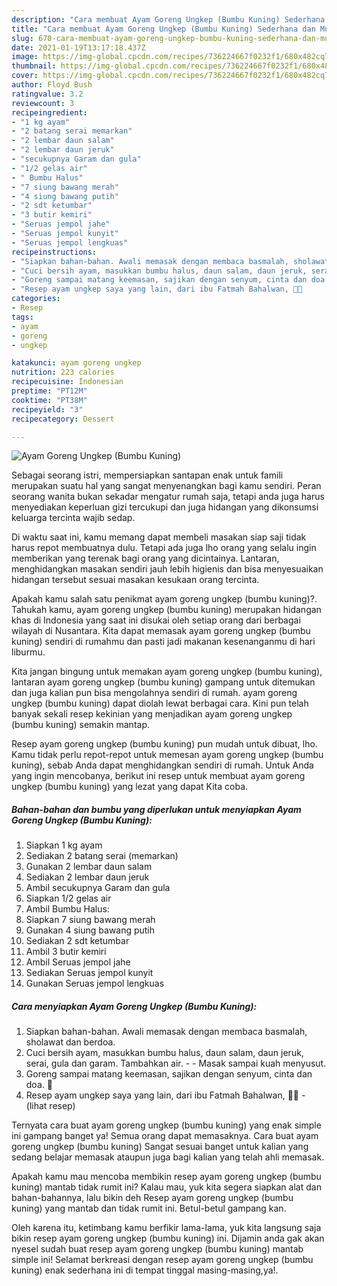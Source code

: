 ```yaml
---
description: "Cara membuat Ayam Goreng Ungkep (Bumbu Kuning) Sederhana dan Mudah Dibuat"
title: "Cara membuat Ayam Goreng Ungkep (Bumbu Kuning) Sederhana dan Mudah Dibuat"
slug: 670-cara-membuat-ayam-goreng-ungkep-bumbu-kuning-sederhana-dan-mudah-dibuat
date: 2021-01-19T13:17:18.437Z
image: https://img-global.cpcdn.com/recipes/736224667f0232f1/680x482cq70/ayam-goreng-ungkep-bumbu-kuning-foto-resep-utama.jpg
thumbnail: https://img-global.cpcdn.com/recipes/736224667f0232f1/680x482cq70/ayam-goreng-ungkep-bumbu-kuning-foto-resep-utama.jpg
cover: https://img-global.cpcdn.com/recipes/736224667f0232f1/680x482cq70/ayam-goreng-ungkep-bumbu-kuning-foto-resep-utama.jpg
author: Floyd Bush
ratingvalue: 3.2
reviewcount: 3
recipeingredient:
- "1 kg ayam"
- "2 batang serai memarkan"
- "2 lembar daun salam"
- "2 lembar daun jeruk"
- "secukupnya Garam dan gula"
- "1/2 gelas air"
- " Bumbu Halus"
- "7 siung bawang merah"
- "4 siung bawang putih"
- "2 sdt ketumbar"
- "3 butir kemiri"
- "Seruas jempol jahe"
- "Seruas jempol kunyit"
- "Seruas jempol lengkuas"
recipeinstructions:
- "Siapkan bahan-bahan. Awali memasak dengan membaca basmalah, sholawat dan berdoa."
- "Cuci bersih ayam, masukkan bumbu halus, daun salam, daun jeruk, serai, gula dan garam. Tambahkan air.   Masak sampai kuah menyusut."
- "Goreng sampai matang keemasan, sajikan dengan senyum, cinta dan doa. 🖤"
- "Resep ayam ungkep saya yang lain, dari ibu Fatmah Bahalwan, 🖤🥰           (lihat resep)"
categories:
- Resep
tags:
- ayam
- goreng
- ungkep

katakunci: ayam goreng ungkep 
nutrition: 223 calories
recipecuisine: Indonesian
preptime: "PT12M"
cooktime: "PT38M"
recipeyield: "3"
recipecategory: Dessert

---
```



![Ayam Goreng Ungkep (Bumbu Kuning)](https://img-global.cpcdn.com/recipes/736224667f0232f1/680x482cq70/ayam-goreng-ungkep-bumbu-kuning-foto-resep-utama.jpg)

Sebagai seorang istri, mempersiapkan santapan enak untuk famili merupakan suatu hal yang sangat menyenangkan bagi kamu sendiri. Peran seorang  wanita bukan sekadar mengatur rumah saja, tetapi anda juga harus menyediakan keperluan gizi tercukupi dan juga hidangan yang dikonsumsi keluarga tercinta wajib sedap.

Di waktu  saat ini, kamu memang dapat membeli masakan siap saji tidak harus repot membuatnya dulu. Tetapi ada juga lho orang yang selalu ingin memberikan yang terenak bagi orang yang dicintainya. Lantaran, menghidangkan masakan sendiri jauh lebih higienis dan bisa menyesuaikan hidangan tersebut sesuai masakan kesukaan orang tercinta. 



Apakah kamu salah satu penikmat ayam goreng ungkep (bumbu kuning)?. Tahukah kamu, ayam goreng ungkep (bumbu kuning) merupakan hidangan khas di Indonesia yang saat ini disukai oleh setiap orang dari berbagai wilayah di Nusantara. Kita dapat memasak ayam goreng ungkep (bumbu kuning) sendiri di rumahmu dan pasti jadi makanan kesenanganmu di hari liburmu.

Kita jangan bingung untuk memakan ayam goreng ungkep (bumbu kuning), lantaran ayam goreng ungkep (bumbu kuning) gampang untuk ditemukan dan juga kalian pun bisa mengolahnya sendiri di rumah. ayam goreng ungkep (bumbu kuning) dapat diolah lewat berbagai cara. Kini pun telah banyak sekali resep kekinian yang menjadikan ayam goreng ungkep (bumbu kuning) semakin mantap.

Resep ayam goreng ungkep (bumbu kuning) pun mudah untuk dibuat, lho. Kamu tidak perlu repot-repot untuk memesan ayam goreng ungkep (bumbu kuning), sebab Anda dapat menghidangkan sendiri di rumah. Untuk Anda yang ingin mencobanya, berikut ini resep untuk membuat ayam goreng ungkep (bumbu kuning) yang lezat yang dapat Kita coba.

<!--inarticleads1-->

##### Bahan-bahan dan bumbu yang diperlukan untuk menyiapkan Ayam Goreng Ungkep (Bumbu Kuning):

1. Siapkan 1 kg ayam
1. Sediakan 2 batang serai (memarkan)
1. Gunakan 2 lembar daun salam
1. Sediakan 2 lembar daun jeruk
1. Ambil secukupnya Garam dan gula
1. Siapkan 1/2 gelas air
1. Ambil  Bumbu Halus:
1. Siapkan 7 siung bawang merah
1. Gunakan 4 siung bawang putih
1. Sediakan 2 sdt ketumbar
1. Ambil 3 butir kemiri
1. Ambil Seruas jempol jahe
1. Sediakan Seruas jempol kunyit
1. Gunakan Seruas jempol lengkuas




<!--inarticleads2-->

##### Cara menyiapkan Ayam Goreng Ungkep (Bumbu Kuning):

1. Siapkan bahan-bahan. Awali memasak dengan membaca basmalah, sholawat dan berdoa.
1. Cuci bersih ayam, masukkan bumbu halus, daun salam, daun jeruk, serai, gula dan garam. Tambahkan air.  -  - Masak sampai kuah menyusut.
1. Goreng sampai matang keemasan, sajikan dengan senyum, cinta dan doa. 🖤
1. Resep ayam ungkep saya yang lain, dari ibu Fatmah Bahalwan, 🖤🥰 -           (lihat resep)




Ternyata cara buat ayam goreng ungkep (bumbu kuning) yang enak simple ini gampang banget ya! Semua orang dapat memasaknya. Cara buat ayam goreng ungkep (bumbu kuning) Sangat sesuai banget untuk kalian yang sedang belajar memasak ataupun juga bagi kalian yang telah ahli memasak.

Apakah kamu mau mencoba membikin resep ayam goreng ungkep (bumbu kuning) mantab tidak rumit ini? Kalau mau, yuk kita segera siapkan alat dan bahan-bahannya, lalu bikin deh Resep ayam goreng ungkep (bumbu kuning) yang mantab dan tidak rumit ini. Betul-betul gampang kan. 

Oleh karena itu, ketimbang kamu berfikir lama-lama, yuk kita langsung saja bikin resep ayam goreng ungkep (bumbu kuning) ini. Dijamin anda gak akan nyesel sudah buat resep ayam goreng ungkep (bumbu kuning) mantab simple ini! Selamat berkreasi dengan resep ayam goreng ungkep (bumbu kuning) enak sederhana ini di tempat tinggal masing-masing,ya!.

